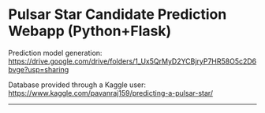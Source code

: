 # Pulsar Star Candidate Prediction Webapp (Python+Flask)

Prediction model generation: 
https://drive.google.com/drive/folders/1_Ux5QrMyD2YCBjryP7HR58O5c2D6bvge?usp=sharing

Database provided through a Kaggle user: 
https://www.kaggle.com/pavanraj159/predicting-a-pulsar-star/

---
